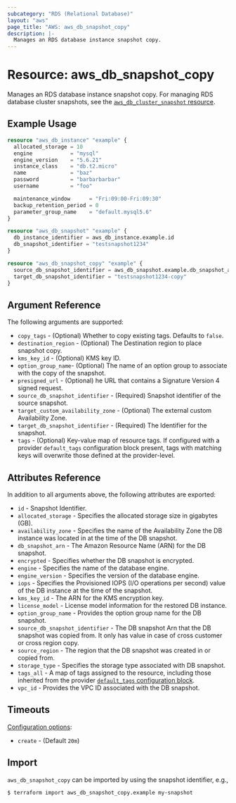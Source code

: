 ```yaml
---
subcategory: "RDS (Relational Database)"
layout: "aws"
page_title: "AWS: aws_db_snapshot_copy"
description: |-
  Manages an RDS database instance snapshot copy.
---
```


# Resource: aws_db_snapshot_copy

Manages an RDS database instance snapshot copy. For managing RDS database cluster snapshots, see the [`aws_db_cluster_snapshot` resource](/docs/providers/aws/r/db_cluster_snapshot.html).

## Example Usage

```terraform
resource "aws_db_instance" "example" {
  allocated_storage = 10
  engine            = "mysql"
  engine_version    = "5.6.21"
  instance_class    = "db.t2.micro"
  name              = "baz"
  password          = "barbarbarbar"
  username          = "foo"

  maintenance_window      = "Fri:09:00-Fri:09:30"
  backup_retention_period = 0
  parameter_group_name    = "default.mysql5.6"
}

resource "aws_db_snapshot" "example" {
  db_instance_identifier = aws_db_instance.example.id
  db_snapshot_identifier = "testsnapshot1234"
}

resource "aws_db_snapshot_copy" "example" {
  source_db_snapshot_identifier = aws_db_snapshot.example.db_snapshot_arn
  target_db_snapshot_identifier = "testsnapshot1234-copy"
}
```

## Argument Reference

The following arguments are supported:

* `copy_tags` - (Optional) Whether to copy existing tags. Defaults to `false`.
* `destination_region` - (Optional) The Destination region to place snapshot copy.
* `kms_key_id` - (Optional) KMS key ID.
* `option_group_name`- (Optional) The name of an option group to associate with the copy of the snapshot.
* `presigned_url` - (Optional) he URL that contains a Signature Version 4 signed request.
* `source_db_snapshot_identifier` - (Required) Snapshot identifier of the source snapshot.
* `target_custom_availability_zone` - (Optional) The external custom Availability Zone.
* `target_db_snapshot_identifier` - (Required) The Identifier for the snapshot.
* `tags` - (Optional) Key-value map of resource tags. If configured with a provider `default_tags` configuration block present, tags with matching keys will overwrite those defined at the provider-level.


## Attributes Reference

In addition to all arguments above, the following attributes are exported:

* `id` - Snapshot Identifier.
* `allocated_storage` - Specifies the allocated storage size in gigabytes (GB).
* `availability_zone` - Specifies the name of the Availability Zone the DB instance was located in at the time of the DB snapshot.
* `db_snapshot_arn` - The Amazon Resource Name (ARN) for the DB snapshot.
* `encrypted` - Specifies whether the DB snapshot is encrypted.
* `engine` - Specifies the name of the database engine.
* `engine_version` - Specifies the version of the database engine.
* `iops` - Specifies the Provisioned IOPS (I/O operations per second) value of the DB instance at the time of the snapshot.
* `kms_key_id` - The ARN for the KMS encryption key.
* `license_model` - License model information for the restored DB instance.
* `option_group_name` - Provides the option group name for the DB snapshot.
* `source_db_snapshot_identifier` - The DB snapshot Arn that the DB snapshot was copied from. It only has value in case of cross customer or cross region copy.
* `source_region` - The region that the DB snapshot was created in or copied from.
* `storage_type` - Specifies the storage type associated with DB snapshot.
* `tags_all` - A map of tags assigned to the resource, including those inherited from the provider [`default_tags` configuration block](https://registry.terraform.io/providers/hashicorp/aws/latest/docs#default_tags-configuration-block).
* `vpc_id` - Provides the VPC ID associated with the DB snapshot.

## Timeouts

[Configuration options](https://www.terraform.io/docs/configuration/blocks/resources/syntax.html#operation-timeouts):

- `create` - (Default `20m`)

## Import

`aws_db_snapshot_copy` can be imported by using the snapshot identifier, e.g.,

```
$ terraform import aws_db_snapshot_copy.example my-snapshot
```
